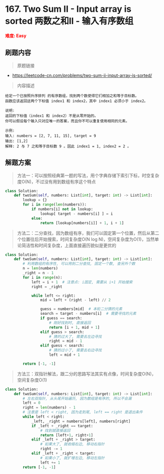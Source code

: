 # 167. Two Sum II - Input array is sorted 两数之和II - 输入有序数组

**<font color=red>难度: Easy</font>**

## 刷题内容

> 原题链接

* https://leetcode-cn.com/problems/two-sum-ii-input-array-is-sorted/

> 内容描述

```
给定一个已按照升序排列 的有序数组，找到两个数使得它们相加之和等于目标数。
函数应该返回这两个下标值 index1 和 index2，其中 index1 必须小于 index2。

说明:
返回的下标值（index1 和 index2）不是从零开始的。
你可以假设每个输入只对应唯一的答案，而且你不可以重复使用相同的元素。

示例:
输入: numbers = [2, 7, 11, 15], target = 9
输出: [1,2]
解释: 2 与 7 之和等于目标数 9 。因此 index1 = 1, index2 = 2 。
```

## 解题方案

> 方法一：可以按照经典第一题的写法，用个字典存储下索引下标，时空复杂度O(N)，不过没有用到数组有序这个特点

```python
class Solution:
    def twoSum(self, numbers: List[int], target: int) -> List[int]:
        lookup = {}
        for i in range(len(numbers)):
            if numbers[i] not in lookup:
                lookup[ target - numbers[i] ] = i
            else:
                return [lookup[numbers[i]] + 1, i + 1]
```



> 方法二：二分查找，因为数组有序，我们可以固定第一个位置，然后从第二个位置往后开始搜索，时间复杂度O(N log N)，空间复杂度为O(1)，当然单论简洁性和时间复杂度，上面直接遍历貌似是更优的

```python
class Solution:
    def twoSum(self, numbers: List[int], target: int) -> List[int]:
        # 利用数组的有序性, 可以用到二分查找, 固定一个数, 查另外个数
        n = len(numbers)
        _right = n - 1
        for i in range(n):
            left = i + 1  # 注意点: i固定, 需要从 i+1 开始搜索
            right = _right

            while left <= right:
                mid = left + (right - left) // 2

                guess = numbers[mid]  # 本轮二分猜的元素
                search = target - numbers[i]  # 需要寻找的元素
                if guess == search:
                    # 刚好找到时, 直接返回
                    return [i + 1, mid + 1]
                elif guess > search:
                    # 猜的过大了, 需要去左边寻找
                    right = mid - 1
                elif guess < search:
                    # 猜的过小了, 需要去右边寻找
                    left = mid + 1

        return [-1, -1]
```



> 方法三：双指针解法，跟二分的思路写法其实有点像，时间复杂度O(N)，空间复杂度O(1)

```python
class Solution:
    def twoSum(self, numbers: List[int], target: int) -> List[int]:
        # 左右双指针, 从头尾开始遍历, 因为数组是有序的, 所以不会漏
        left = 0
        right = len(numbers) - 1
        # 注意是 left < right, 因为走到尾, left == right 是退出条件
        while left < right:
            _left, _right = numbers[left], numbers[right]
            if _left + _right == target:
                # 找到就直接返回
                return [left+1, right+1]
            elif _left + _right > target:
                # 如果大了, 就收缩右边, 移动右指针
                right -= 1
            elif _left + _right < target:
                # 如果小了, 就扩增左边, 移动左指针
                left += 1
        return [-1, -1]
```
